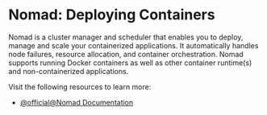 # Nomad: Deploying Containers

Nomad is a cluster manager and scheduler that enables you to deploy, manage and scale your containerized applications. It automatically handles node failures, resource allocation, and container orchestration. Nomad supports running Docker containers as well as other container runtime(s) and non-containerized applications.

Visit the following resources to learn more:

- [@official@Nomad Documentation](https://www.nomadproject.io/docs)

